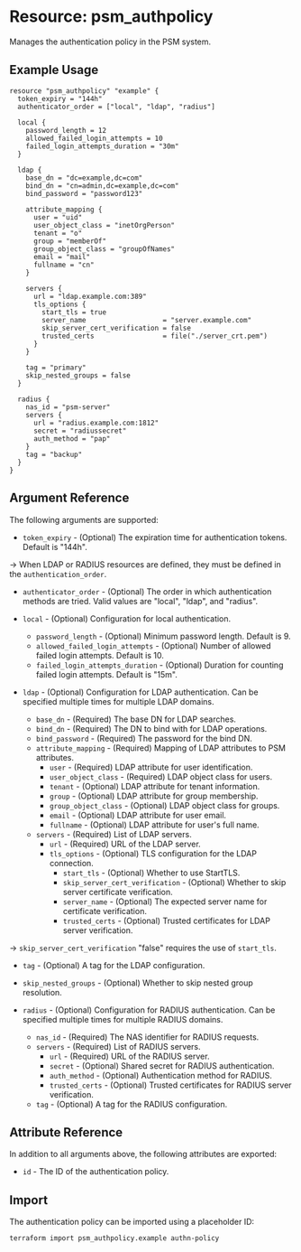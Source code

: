 # Resource: psm_authpolicy

Manages the authentication policy in the PSM system.

## Example Usage

```hcl
resource "psm_authpolicy" "example" {
  token_expiry = "144h"
  authenticator_order = ["local", "ldap", "radius"]

  local {
    password_length = 12
    allowed_failed_login_attempts = 10
    failed_login_attempts_duration = "30m"
  }

  ldap {
    base_dn = "dc=example,dc=com"
    bind_dn = "cn=admin,dc=example,dc=com"
    bind_password = "password123"

    attribute_mapping {
      user = "uid"
      user_object_class = "inetOrgPerson"
      tenant = "o"
      group = "memberOf"
      group_object_class = "groupOfNames"
      email = "mail"
      fullname = "cn"
    }

    servers {
      url = "ldap.example.com:389"
      tls_options {
        start_tls = true
        server_name                   = "server.example.com"
        skip_server_cert_verification = false
        trusted_certs                 = file("./server_crt.pem")
      }
    }

    tag = "primary"
    skip_nested_groups = false
  }

  radius {
    nas_id = "psm-server"
    servers {
      url = "radius.example.com:1812"
      secret = "radiussecret"
      auth_method = "pap"
    }
    tag = "backup"
  }
}
```

## Argument Reference

The following arguments are supported:

* `token_expiry` - (Optional) The expiration time for authentication tokens. Default is "144h".  

-> When LDAP or RADIUS resources are defined, they must be defined in the `authentication_order`.

* `authenticator_order` - (Optional) The order in which authentication methods are tried. Valid values are "local", "ldap", and "radius".

* `local` - (Optional) Configuration for local authentication.
  * `password_length` - (Optional) Minimum password length. Default is 9.
  * `allowed_failed_login_attempts` - (Optional) Number of allowed failed login attempts. Default is 10.
  * `failed_login_attempts_duration` - (Optional) Duration for counting failed login attempts. Default is "15m".

* `ldap` - (Optional) Configuration for LDAP authentication. Can be specified multiple times for multiple LDAP domains.
  * `base_dn` - (Required) The base DN for LDAP searches.
  * `bind_dn` - (Required) The DN to bind with for LDAP operations.
  * `bind_password` - (Required) The password for the bind DN.
  * `attribute_mapping` - (Required) Mapping of LDAP attributes to PSM attributes.
    * `user` - (Required) LDAP attribute for user identification.
    * `user_object_class` - (Required) LDAP object class for users.
    * `tenant` - (Optional) LDAP attribute for tenant information.
    * `group` - (Optional) LDAP attribute for group membership.
    * `group_object_class` - (Optional) LDAP object class for groups.
    * `email` - (Optional) LDAP attribute for user email.
    * `fullname` - (Optional) LDAP attribute for user's full name.
  * `servers` - (Required) List of LDAP servers.
    * `url` - (Required) URL of the LDAP server.
    * `tls_options` - (Optional) TLS configuration for the LDAP connection.
      * `start_tls` - (Optional) Whether to use StartTLS.
      * `skip_server_cert_verification` - (Optional) Whether to skip server certificate verification.
      * `server_name` - (Optional) The expected server name for certificate verification.
      * `trusted_certs` - (Optional) Trusted certificates for LDAP server verification.  

-> `skip_server_cert_verification` "false" requires the use of `start_tls`.

* `tag` - (Optional) A tag for the LDAP configuration.
* `skip_nested_groups` - (Optional) Whether to skip nested group resolution.

* `radius` - (Optional) Configuration for RADIUS authentication. Can be specified multiple times for multiple RADIUS domains.
  * `nas_id` - (Required) The NAS identifier for RADIUS requests.
  * `servers` - (Required) List of RADIUS servers.
    * `url` - (Required) URL of the RADIUS server.
    * `secret` - (Optional) Shared secret for RADIUS authentication.
    * `auth_method` - (Optional) Authentication method for RADIUS.
    * `trusted_certs` - (Optional) Trusted certificates for RADIUS server verification.
  * `tag` - (Optional) A tag for the RADIUS configuration.

## Attribute Reference

In addition to all arguments above, the following attributes are exported:

* `id` - The ID of the authentication policy.

## Import

The authentication policy can be imported using a placeholder ID:

```text
terraform import psm_authpolicy.example authn-policy
```
